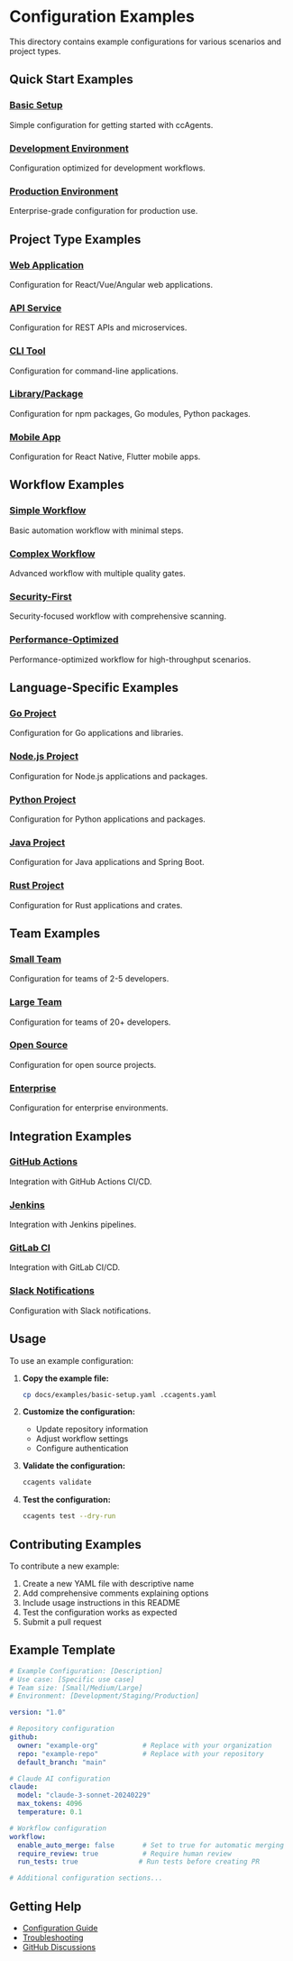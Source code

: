 # Configuration Examples

This directory contains example configurations for various scenarios and project types.

## Quick Start Examples

### [Basic Setup](basic-setup.yaml)
Simple configuration for getting started with ccAgents.

### [Development Environment](development.yaml)
Configuration optimized for development workflows.

### [Production Environment](production.yaml)
Enterprise-grade configuration for production use.

## Project Type Examples

### [Web Application](web-app.yaml)
Configuration for React/Vue/Angular web applications.

### [API Service](api-service.yaml)
Configuration for REST APIs and microservices.

### [CLI Tool](cli-tool.yaml)
Configuration for command-line applications.

### [Library/Package](library.yaml)
Configuration for npm packages, Go modules, Python packages.

### [Mobile App](mobile-app.yaml)
Configuration for React Native, Flutter mobile apps.

## Workflow Examples

### [Simple Workflow](workflows/simple.yaml)
Basic automation workflow with minimal steps.

### [Complex Workflow](workflows/complex.yaml)
Advanced workflow with multiple quality gates.

### [Security-First](workflows/security-first.yaml)
Security-focused workflow with comprehensive scanning.

### [Performance-Optimized](workflows/performance.yaml)
Performance-optimized workflow for high-throughput scenarios.

## Language-Specific Examples

### [Go Project](languages/go.yaml)
Configuration for Go applications and libraries.

### [Node.js Project](languages/nodejs.yaml)
Configuration for Node.js applications and packages.

### [Python Project](languages/python.yaml)
Configuration for Python applications and packages.

### [Java Project](languages/java.yaml)
Configuration for Java applications and Spring Boot.

### [Rust Project](languages/rust.yaml)
Configuration for Rust applications and crates.

## Team Examples

### [Small Team](teams/small-team.yaml)
Configuration for teams of 2-5 developers.

### [Large Team](teams/large-team.yaml)
Configuration for teams of 20+ developers.

### [Open Source](teams/open-source.yaml)
Configuration for open source projects.

### [Enterprise](teams/enterprise.yaml)
Configuration for enterprise environments.

## Integration Examples

### [GitHub Actions](integrations/github-actions.yaml)
Integration with GitHub Actions CI/CD.

### [Jenkins](integrations/jenkins.yaml)
Integration with Jenkins pipelines.

### [GitLab CI](integrations/gitlab-ci.yaml)
Integration with GitLab CI/CD.

### [Slack Notifications](integrations/slack.yaml)
Configuration with Slack notifications.

## Usage

To use an example configuration:

1. **Copy the example file:**
   ```bash
   cp docs/examples/basic-setup.yaml .ccagents.yaml
   ```

2. **Customize the configuration:**
   - Update repository information
   - Adjust workflow settings
   - Configure authentication

3. **Validate the configuration:**
   ```bash
   ccagents validate
   ```

4. **Test the configuration:**
   ```bash
   ccagents test --dry-run
   ```

## Contributing Examples

To contribute a new example:

1. Create a new YAML file with descriptive name
2. Add comprehensive comments explaining options
3. Include usage instructions in this README
4. Test the configuration works as expected
5. Submit a pull request

## Example Template

```yaml
# Example Configuration: [Description]
# Use case: [Specific use case]
# Team size: [Small/Medium/Large]
# Environment: [Development/Staging/Production]

version: "1.0"

# Repository configuration
github:
  owner: "example-org"           # Replace with your organization
  repo: "example-repo"           # Replace with your repository
  default_branch: "main"

# Claude AI configuration
claude:
  model: "claude-3-sonnet-20240229"
  max_tokens: 4096
  temperature: 0.1

# Workflow configuration
workflow:
  enable_auto_merge: false       # Set to true for automatic merging
  require_review: true           # Require human review
  run_tests: true               # Run tests before creating PR

# Additional configuration sections...
```

## Getting Help

- [Configuration Guide](../configuration.md)
- [Troubleshooting](../troubleshooting.md)
- [GitHub Discussions](https://github.com/fumiya-kume/cca/discussions)